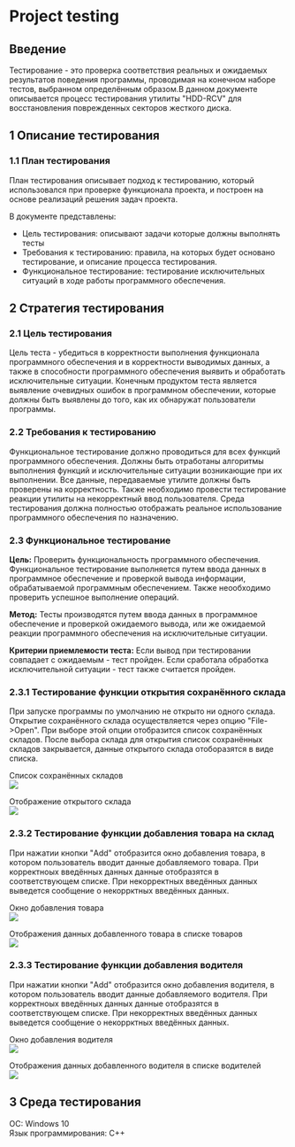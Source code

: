 # Project testing

## Введение

Тестирование - это проверка соответствия реальных и ожидаемых результатов поведения программы, проводимая на конечном наборе тестов, выбранном определённым образом.В данном документе описывается процесс тестирования утилиты "HDD-RCV" для восстановления поврежденных секторов жесткого диска. 

## 1  Описание тестирования

### 1.1  План тестирования

План тестирования описывает подход к тестированию, который использовался при проверке функционала проекта, и построен на основе реализаций решения задач проекта.

В документе представлены:
* Цель тестирования: описывают задачи которые должны выполнять тесты
* Требования к тестированию: правила, на которых будет основано тестирование, и описание процесса тестирования.
* Функциональное тестирование: тестирование исключительных ситуаций в ходе работы программного обеспечения.

## 2 Стратегия тестирования

### 2.1 Цель тестирования

Цель теста - убедиться в корректности выполнения функционала программного обеспечения и в корректности выводимых данных, а также в способности программного обеспечения выявить и обработать исключительные ситуации.
Конечным продуктом теста является выявление очевидных ошибок в программном обеспечении, которые должны быть выявлены до того, как их обнаружат пользователи программы.

### 2.2 Требования к тестированию

Функциональное тестирование должно проводиться для всех функций программного обеспечения. Должны быть отработаны алгоритмы выполнения функций и исключительные ситуации возникающие при их выполнении.
Все данные, передаваемые утилите должны быть проверены на корректность. Также необходимо провести тестирование реакции утилиты на некорректный ввод пользователя.
Среда тестирования должна полностью отображать реальное использование программного обеспечения по назначению. 

### 2.3 Функциональное тестирование

**Цель:** Проверить функциональность программного обеспечения. Функциональное тестирование выполняется путем ввода данных в программное обеспечение и проверкой вывода информации, обрабатываемой программным обеспечением. Также неообходимо проверить успешное выполнение операций.

**Метод:** Тесты производятся путем ввода данных в программное обеспечение и проверкой ожидаемого вывода, или же ожидаемой реакции программного обеспечения на исключительные ситуации.

**Критерии приемлемости теста:** Если вывод при тестировании совпадает с ожидаемым - тест пройден. Если сработала обработка исключительной ситуации - тест также считается пройден.

### 2.3.1 Тестирование функции открытия сохранённого склада  

При запуске программы по умолчанию не открыто ни одного склада. Открытие сохранённого склада осуществляется через опцию "File->Open". При выборе этой опции отобразится список сохранённых складов. После выбора склада для открытия список сохранённых складов закрывается, данные открытого склада отоборазятся в виде списка.  

Список сохранённых складов  
![](https://github.com/BSUIRstudent/TRITPO_LAB5/blob/main/TestingImage/%D0%A1%D0%BF%D0%B8%D1%81%D0%BE%D0%BA%20%D1%81%D0%BA%D0%BB%D0%B0%D0%B4%D0%BE%D0%B2.png)

Отображение открытого склада  
![](https://github.com/BSUIRstudent/TRITPO_LAB5/blob/main/TestingImage/%D1%81%D0%BA%D0%BB%D0%B0%D0%B4.png)

### 2.3.2 Тестирование функции добавления товара на склад

При нажатии кнопки "Add" отобразится окно добавления товара, в котором пользователь вводит данные добавляемого товара. При корректноых введённых данных данные отобразятся в соответствующем списке. При некорректных введённых данных выведется сообщение о некоррктных введённых данных.  

Окно добавления товара  
![](https://github.com/BSUIRstudent/TRITPO_LAB5/blob/main/TestingImage/%D0%B4%D0%BE%D0%B1%D0%B0%D0%B2%D0%BB%D0%B5%D0%BD%D0%B8%D0%B5%20%D1%82%D0%BE%D0%B2%D0%B0%D1%80%D0%B0.png)

Отображения данных добавленного товара в списке товаров  
![](https://github.com/BSUIRstudent/TRITPO_LAB5/blob/main/TestingImage/%D0%A1%D0%BF%D0%B8%D1%81%D0%BE%D0%BA%20%D1%82%D0%BE%D0%B2%D0%B0%D1%80%D0%BE%D0%B2%20%D0%BD%D0%B0%20%D1%81%D0%BA%D0%BB%D0%B0%D0%B4%D0%B5.png)

### 2.3.3 Тестирование функции добавления водителя

При нажатии кнопки "Add" отобразится окно добавления водителя, в котором пользователь вводит данные добавляемого водителя. При корректноых введённых данных данные отобразятся в соответствующем списке. При некорректных введённых данных выведется сообщение о некоррктных введённых данных.  

Окно добавления водителя  
![](https://github.com/BSUIRstudent/TRITPO_LAB5/blob/main/TestingImage/%D0%94%D0%BE%D0%B1%D0%B0%D0%B2%D0%BB%D0%B5%D0%BD%D0%B8%D0%B5%20%D0%B2%D0%BE%D0%B4%D0%B8%D1%82%D0%B5%D0%BB%D1%8F.png)

Отображения данных добавленного водителя в списке водителей  
![](https://github.com/BSUIRstudent/TRITPO_LAB5/blob/main/TestingImage/%D0%92%D0%BE%D0%B4%D0%B8%D1%82%D0%B5%D0%BB%D0%B8.png)

## 3 Среда тестирования

ОС: Windows 10  
Язык программирования: С++
